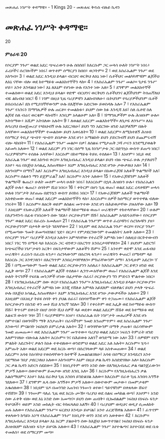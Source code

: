 ﻿
 መጽሐፈ ነገሥት ቀዳማዊ። - 1 Kings 20 - መጽሐፍ ቅዱስ ብሉይ ኪዳን
# መጽሐፈ ነገሥት ቀዳማዊ።
20
### ምዕራፍ 20
የሶርያም ንጉሥ ወልደ አዴር ጭፍራውን ሁሉ ሰበሰበ፤ ከእርሱም ጋር ሠላሳ ሁለት ነገሥት ነበሩ፥ ፈረሶችና ሰረገሎችም ነበሩ፤ ወጥቶም ሰማርያን ከበበ፥ ወጋትም።
2 ፤ ወደ እስራኤልም ንጉሥ ወደ አክዓብ።
3 ፤ ወልደ አዴር እንዲህ ይላል። ብርህና ወርቅህ ለእኔ ነው፤ ሴቶችህና መልካካሞቹም ልጆችህ ለእኔ ናቸው ብሎ ወደ ከተማይቱ መልእክተኞችን ላከ።
4 ፤ የእስራኤልም ንጉሥ መልሶ። ጌታዬ ንጉሥ ሆይ፥ አንተ እንዳልህ ነው፤ እኔ ለእኔም የሆነው ሁሉ የአንተ ነው አለ።
5 ፤ ደግሞም መልእክተኞች ተመልሰው። ወልደ አዴር እንዲህ ይላል። ቀድሞ ብርህንና ወርቅህን ሴቶችህንና ልጆችህንም ትሰጠኛለህ ብዬ ልኬብህ ነበር፤
6 ፤ ነገም በዚህ ጊዜ ባሪያዎቼን እልክብሃለሁ፥ ቤትህንም የባሪያዎችህንም ቤቶች ይበረብራሉ፤ ደስ የሚያሰኛቸውንም ሁሉ በእጃቸው አድርገው ይወስዳሉ አሉ።
7 ፤ የእስራኤልም ንጉሥ የአገሩን ሽማግሌዎች ሁሉ ጠርቶ። ተመልከቱ፥ ይህም ሰው ክፉ እንዲሻ እዩ፤ ስለ ሴቶቼ ስለ ልጆቼ ስለ ብሬና ወርቄም ላከብኝ፥ እንቢም አላልሁም አለ።
8 ፤ ሽማግሌዎችም ሁሉ ሕዝቡም ሁሉ። አትስማው፥ እሺም አትበለው አሉት።
9 ፤ ለወልደ አዴርም መልእክተኞች። ለጌታዬ ለንጉሥ። ለእኔ ለባሪያህ በመጀመሪያ የላክህብኝ ሁሉ አደርጋለሁ፤ ይህን ግን አደርገው ዘንድ አይቻለኝም በሉት አላቸው። መልእክተኞችም ተመልሰው ይህን አወሩለት።
10 ፤ ወልደ አዴርም። ለሚከተለኝ ሕዝብ የሰማርያ ትቢያ ጭብጥ ጭብጥ ይበቃው እንደ ሆነ፥ አማልክት ይህን ያድርጉብኝ ይህን ይጨምሩብኝ ብሎ ላከበት።
11 ፤ የእስራኤልም ንጉሥ መልሶ። በቃ፤ ለሰልፍ የሚታጠቅ ጋሻ ጦሩን እንደሚያወልቅ አይመካ አለው።
12 ፤ ወልደ አዴርም ያን ነገር በሰማ ጊዜ ከነገሥታቱ ጋር በድንኳኑ ውስጥ ይጠጣ ነበር፤ ባሪያዎቹንም። ተሰለፉ አላቸው፤ እነርሱም በከተማይቱ ትይዪ ተሰለፉ።
13 ፤ እነሆም፥ ነቢይ ወደ እስራኤል ንጉሥ ወደ አክዓብ ቀርቦ። እግዚአብሔር እንዲህ ይላል። ይህን ብዙ ጭፍራ ሁሉ ታያለህን? እነሆ፥ ዛሬ በእጅህ አሳልፌ እሰጠዋለሁ፥ እኔም እግዚአብሔር እንደ ሆንሁ ታውቃለህ አለ።
14 ፤ አክዓብም። በማን? አለ፤ እርሱም። እግዚአብሔር እንዲህ ይላል። በአውራጆቹ አለቆች ጕልማሶች አለ፤ እርሱም። ሰልፉን ማን ይጀምራል? አለ፤ እርሱም። አንተ አለው።
15 ፤ የአውራጆቹንም አለቆች ጕልማሶች ቈጠረ፥ ሁለት መቶም ሠላሳ ሁለት ነበሩ፤ ከእነርሱም በኋላ ሕዝቡን ሁሉ፥ የእስራኤልን ልጆች ሁሉ፥ ቈጠረ፥ ሰባትም ሺህ ነበሩ።
16 ፤ ቀትርም በሆነ ጊዜ ወጡ፤ ወልደ አዴር ረዳቶቹም ሠላሳ ሁለቱ ነገሥታት እየጠጡ በድንኳን ውስጥ ይሰክሩ ነበር።
17 ፤ የአውራጆቹም አለቆች ጕልማሶች አስቀድመው ወጡ፤ ወልደ አዴርም መልእክተኞችን ላከ፥ እነርሱም። ሰዎች ከሰማርያ ወጥተዋል ብለው ነገሩት።
18 ፤ እርሱም። ለዕርቅ ወይም ለሰልፍ መጥተው እንደ ሆነ በሕይወታቸው ያዙአቸው አለ።
19 ፤ እነዚህም የአውራጆች አለቆች ጕልማሶች ከከተማይቱ ወጡ፥ ሠራዊትም ተከተላቸው።
20 ፤ ሁሉም በእያንዳንዱ በፊቱ የነበረውን ሰው ገደለ፥ ሶርያውያንም ሸሹ፤ እስራኤልም አሳደዱአቸው፥ የሶርያም ንጉሥ ወልደ አዴር በፈረሱ አመለጠ።
21 ፤ የእስራኤል ንጉሥም ወጥቶ ፈረሶቹንና ሰረገሎቹን ያዘ፥ ሶርያውያንንም በታላቅ ውጊት ገደላቸው።
22 ፤ ነቢዩም ወደ እስራኤል ንጉሥ ቀርቦ። የሶርያ ንጉሥ በሚመጣው ዓመት ይመጣብሃልና ሂድ፥ በርታ፥ የምታደርገውንም ተመልከትና እወቅ አለው።
23 ፤ የሶርያም ንጉሥ ባሪያዎች እንዲህ አሉት። አምላካቸው የተራሮች አምላክ ነው፤ ስለዚህ በርትተውብን ነበር፤ ነገር ግን በሜዳ ላይ ከእነርሱ ጋር ብንዋጋ በእርግጥ እንበረታባቸዋለን።
24 ፤ ይህንም አድርግ፤ ከጭፍሮችህ ነገሥታቱን አርቅ፥ በፋንታቸውም አለቆችን ሹም።
25 ፤ አንተም ቀድሞ እንደ ጠፋብህ ሠራዊት፥ ፈረሱን በፈረስ ፋንታ፥ ሰረገላውንም በሰረገላ ፋንታ፥ ሠራዊትን ቍጠር፤ በሜዳም ላይ ከእነርሱ ጋር እንዋጋለን፥ በእርግጥም እንበረታባቸዋለን። ምክራቸውንም ሰማ፥ እንዲሁም አደረገ። ፕ
26 ፤ በሚመጣውም ዓመት ወልደ አዴር ሶርያውያንን አሰለፈ፥ ከእስራኤልም ጋር ይዋጋ ዘንድ ወደ አፌቅ ወጣ።
27 ፤ የእስራኤልም ልጆች ተሰለፉ፥ ሊገጥሙአቸውም ወጡ፤ የእስራኤልም ልጆች እንደ ሁለት ትናንሾች የፍየል መንጋዎች ሆነው በፊታቸው ሰፈሩ፤ ሶርያውያን ግን ምድሩን ሞልተው ነበር።
28 ፤ የእግዚአብሔርም ሰው ቀርቦ የእስራኤልን ንጉሥ። እግዚአብሔር እንዲህ ይላል። ሶርያውያን። እግዚአብሔር የተራሮች አምላክ ነው እንጂ የሸለቆ አምላክ አይደለም ብለዋልና ይህን ታላቅ ጭፍራ ሁሉ በእጅህ አሳልፌ እሰጠዋለሁ፥ እኔም እግዚአብሔር እንደ ሆንሁ ታውቃላችሁ አለው።
29 ፤ እነዚህም በእነዚያ ትይዩ ሰባት ቀን ያህል ሰፈሩ፤ በሰባተኛውም ቀን ተጋጠሙ፥ የእስራኤልም ልጆች ከሶርያውያን በአንድ ቀን መቶ ሺህ እግረኛ ገደሉ።
30 ፤ የቀሩትም ወደ አፌቅ ወደ ከተማይቱ ውስጥ ሸሹ፤ ቅጥሩም በቀሩት በሀያ ሰባት ሺህ ሰዎች ላይ ወደቀ። ወልደ አዴርም ሸሽቶ ወደ ከተማይቱ ወደ እልፍኙ ውስጥ ገባ።
31 ፤ ባሪያዎቹም። እነሆ፥ የእስራኤል ቤት ነገሥታት መሐሪዎች እንደ ሆኑ ሰምተናል፤ በወገባችን ማቅ እንታጠቅ፥ በራሳችንም ገመድ እንጠምጥም፥ ወደ እስራኤልም ንጉሥ እንውጣ፤ ምናልባት ነፍስህን ይምራታል አሉት።
32 ፤ ወገባቸውንም በማቅ ታጠቁ፥ በራሳቸውም ገመድ ጠመጠሙ፥ ወደ እስራኤልም ንጉሥ መጥተው። ባሪያህ ወልደ አዴር። ነፍሴን ትምራት ዘንድ እለምንሃለሁ ብሎአል አሉት። እርሱም። ገና በሕይወቱ አለን? ወንድሜ ነው አለ።
33 ፤ ሰዎቹም የደግ ምልክት አደረጉትና ቃሉን ከአፉ ተቀብለው። ወንድምህ ወልደ አዴር አለ አሉት። እርሱም። ሂዱ፥ አምጡት አለ። ወልደ አዴርም ወደ እርሱ ወጣ፥ በሰረገላውም ላይ አስቀመጠው።
34 ፤ ወልደ አዴርም። አባቴ ከአባትህ የወሰዳቸውን ከተሞች እመልስልሃለሁ፤ አባቴ በሰማርያ እንዳደረገ አንተ በደማስቆ ገበያ ታደርጋለህ አለው። አክዓብም። እኔም በዚህ ቃል ኪዳን እሰድድሃለሁ አለ። ከእርሱም ጋር ቃል ኪዳን አድርጎ ሰደደው።
35 ፤ ከነቢያትም ወገን አንድ ሰው በእግዚአብሔር ቃል ባልንጀራውን። ምታኝ አለው። ሰውዮውም ይመታው ዘንድ እንቢ አለ።
36 ፤ እርሱም። የእግዚአብሔርን ቃል አልሰማህምና እነሆ፥ ከእኔ በራቅህ ጊዜ አንበሳ ይገድልሃል አለው። ከእርሱም በራቀ ጊዜ አንበሳ አግኝቶ ገደለው።
37 ፤ ደግሞም ሌላ ሰው አግኝቶ። ምታኝ አለው። ሰውዮውም መታው፥ በመምታቱም አቈሰለው።
38 ፤ ነቢዩም ሄዶ በመንገድ አጠገብ ንጉሡን ቆየው፤ ዓይኖቹንም በቀጸላው ሸፍኖ ተሸሸገ።
39 ፤ ንጉሡም ባለፈ ጊዜ ወደ እርሱ ጮኸ። ባሪያህ ወደ ሰልፍ መካከል ወጣ፤ እነሆም፥ አንድ ሰው ፈቀቅ ብሎ ወደ እኔ አንድ ሰው አመጣና። ይህን ሰው ጠብቅ፥ ቢኰበልልም ነፍስህ በነፍሱ ፋንታ ትሆናለች፥ ወይም አንድ መክሊት ብር ትከፍላለህ አለኝ።
40 ፤ ባሪያህም ወዲህና ወዲያ ሲመለከት ጠፋ አለው። የእስራኤልም ንጉሥ። ፍርድህ እንዲሁ ይሆናል፤ አንተ ፈርድኸዋል አለው።
41 ፤ ፈጥኖም ቀጸላውን ከዓይኑ አነሣ የእስራኤልም ንጉሥ ከነቢያት ወገን እንደ ሆነ አወቀው።
42 ፤ እርሱም። እግዚአብሔር እንዲህ ይላል። እኔ እርም ያልሁትን ሰው ከእጅህ አውጥተሃልና ነፍስህ በነፍሱ ፋንታ ሕዝብህም በሕዝቡ ፋንታ ይሆናሉ አለው።
43 ፤ የእስራኤልም ንጉሥ እየተቈጣና እየተናደደ ወደ ቤቱ ተመለሰ፥ ወደ ሰማርያም መጣ። 
